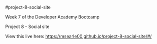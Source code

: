 #project-8-social-site

Week 7 of the Developer Academy Bootcamp

Project 8 - Social site

View this live here: https://msearle00.github.io/project-8-social-site/#/
